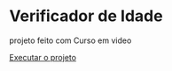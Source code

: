 # Verificador de Idade
 projeto feito com Curso em video

<a href="https://thailanmendes.github.io/Verificador-de-Idade/">Executar o projeto</a>
